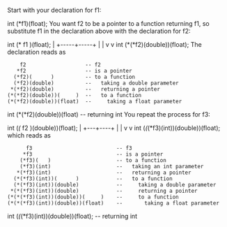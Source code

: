 Start with your declaration for f1:

int (*f1)(float);
You want f2 to be a pointer to a function returning f1, so substitute f1 in the declaration above with the declaration for f2:

int (*      f1     )(float);
            |
      +-----+-----+
      |           |
      v           v
int (*(*f2)(double))(float);
The declaration reads as

        f2                   -- f2
       *f2                   -- is a pointer
      (*f2)(      )          -- to a function
      (*f2)(double)          --   taking a double parameter
     *(*f2)(double)          --   returning a pointer
    (*(*f2)(double))(     )  --   to a function
    (*(*f2)(double))(float)  --     taking a float parameter
int (*(*f2)(double))(float)  --     returning int
You repeat the process for f3:

int (*(*    f2    )(double))(float);
            |
        +---+----+
        |        |
        v        v
int (*(*(*f3)(int))(double))(float);
which reads as

          f3                           -- f3
         *f3                           -- is a pointer
        (*f3)(   )                     -- to a function
        (*f3)(int)                     --   taking an int parameter
       *(*f3)(int)                     --   returning a pointer
      (*(*f3)(int))(      )            --   to a function
      (*(*f3)(int))(double)            --     taking a double parameter
     *(*(*f3)(int))(double)            --     returning a pointer
    (*(*(*f3)(int))(double))(     )    --     to a function
    (*(*(*f3)(int))(double))(float)    --       taking a float parameter
int (*(*(*f3)(int))(double))(float);   --       returning int
